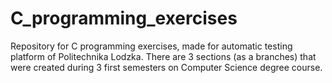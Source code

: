 # C_programming_exercises
Repository for C programming exercises, made for automatic testing platform of Politechnika Lodzka.
There are 3 sections (as a branches) that were created during 3 first semesters on Computer Science degree course.

